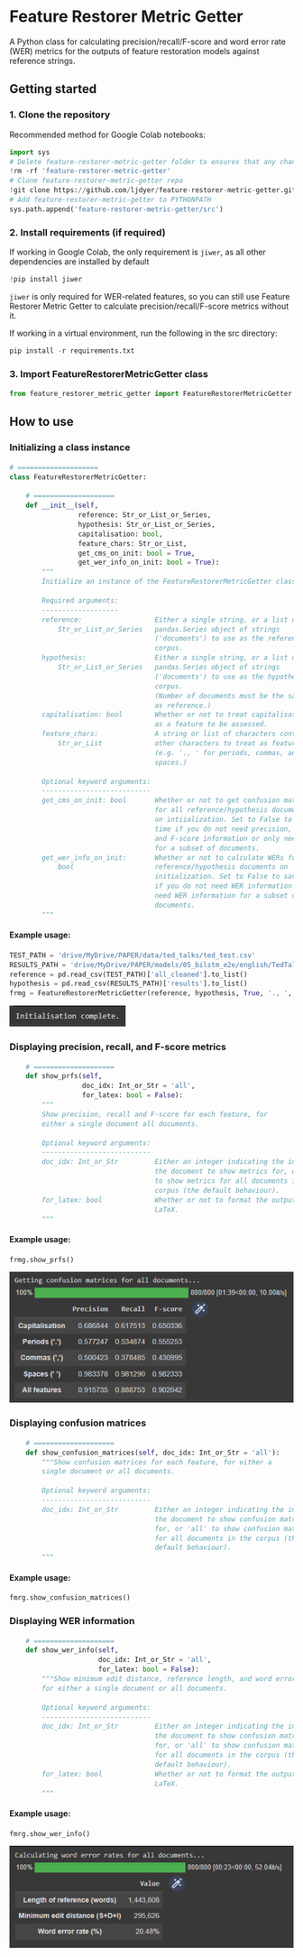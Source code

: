 # Feature Restorer Metric Getter

A Python class for calculating precision/recall/F-score and word error rate (WER) metrics for the outputs of feature restoration models against reference strings.

## Getting started

### 1. Clone the repository

Recommended method for Google Colab notebooks:

```python
import sys
# Delete feature-restorer-metric-getter folder to ensures that any changes to the repo are reflected
!rm -rf 'feature-restorer-metric-getter'
# Clone feature-restorer-metric-getter repo
!git clone https://github.com/ljdyer/feature-restorer-metric-getter.git
# Add feature-restorer-metric-getter to PYTHONPATH
sys.path.append('feature-restorer-metric-getter/src')
```

### 2. Install requirements (if required)

If working in Google Colab, the only requirement is `jiwer`, as all other dependencies are installed by default

```python
!pip install jiwer
```

`jiwer` is only required for WER-related features, so you can still use Feature Restorer Metric Getter to calculate precision/recall/F-score metrics without it.

If working in a virtual environment, run the following in the src directory:

```python
pip install -r requirements.txt
```

### 3. Import FeatureRestorerMetricGetter class

```python
from feature_restorer_metric_getter import FeatureRestorerMetricGetter
```

## How to use

### Initializing a class instance

```python
# ====================
class FeatureRestorerMetricGetter:

    # ====================
    def __init__(self,
                 reference: Str_or_List_or_Series,
                 hypothesis: Str_or_List_or_Series,
                 capitalisation: bool,
                 feature_chars: Str_or_List,
                 get_cms_on_init: bool = True,
                 get_wer_info_on_init: bool = True):
        """
        Initialize an instance of the FeatureRestorerMetricGetter class

        Required arguments:
        -------------------
        reference:                  Either a single string, or a list or
            Str_or_List_or_Series   pandas.Series object of strings
                                    ('documents') to use as the reference
                                    corpus.
        hypothesis:                 Either a single string, or a list or
            Str_or_List_or_Series   pandas.Series object of strings
                                    ('documents') to use as the hypothesis
                                    corpus.
                                    (Number of documents must be the same
                                    as reference.)
        capitalisation: bool        Whether or not to treat capitalisation
                                    as a feature to be assessed.
        feature_chars:              A string or list of characters containing
            Str_or_List             other characters to treat as features
                                    (e.g. '., ' for periods, commas, and
                                    spaces.) 

        Optional keyword arguments:
        ---------------------------
        get_cms_on_init: bool       Whether or not to get confusion matrices
                                    for all reference/hypothesis documents
                                    on intiialization. Set to False to save
                                    time if you do not need precision, recall,
                                    and F-score information or only need it
                                    for a subset of documents.
        get_wer_info_on_init:       Whether or not to calculate WERs for all
            bool                    reference/hypothesis documents on
                                    initialization. Set to False to save time
                                    if you do not need WER information or only
                                    need WER information for a subset of
                                    documents.
        """
```

#### Example usage:

```python
TEST_PATH = 'drive/MyDrive/PAPER/data/ted_talks/ted_test.csv'
RESULTS_PATH = 'drive/MyDrive/PAPER/models/05_bilstm_e2e/english/TedTalks/results.csv'
reference = pd.read_csv(TEST_PATH)['all_cleaned'].to_list()
hypothesis = pd.read_csv(RESULTS_PATH)['results'].to_list()
frmg = FeatureRestorerMetricGetter(reference, hypothesis, True, '., ', False, False)
```

<img src="readme-img/init.PNG"></img>

### Displaying precision, recall, and F-score metrics

```python
    # ====================
    def show_prfs(self,
                  doc_idx: Int_or_Str = 'all',
                  for_latex: bool = False):
        """
        Show precision, recall and F-score for each feature, for
        either a single document all documents.

        Optional keyword arguments:
        ---------------------------
        doc_idx: Int_or_Str         Either an integer indicating the index of
                                    the document to show metrics for, or 'all'
                                    to show metrics for all documents in the
                                    corpus (the default behaviour).
        for_latex: bool             Whether or not to format the output for
                                    LaTeX.
        """
```

#### Example usage:

```python
frmg.show_prfs()
```

<img src="readme-img/show_prfs.PNG"></img>

### Displaying confusion matrices

```python
    # ====================
    def show_confusion_matrices(self, doc_idx: Int_or_Str = 'all'):
        """Show confusion matrices for each feature, for either a
        single document or all documents.

        Optional keyword arguments:
        ---------------------------
        doc_idx: Int_or_Str         Either an integer indicating the index of
                                    the document to show confusion matrices
                                    for, or 'all' to show confusion matrices
                                    for all documents in the corpus (the
                                    default behaviour).
        """
```

#### Example usage:

```python
fmrg.show_confusion_matrices()
```

### Displaying WER information

```python
    # ====================
    def show_wer_info(self,
                      doc_idx: Int_or_Str = 'all',
                      for_latex: bool = False):
        """Show minimum edit distance, reference length, and word error rate
        for either a single document or all documents.

        Optional keyword arguments:
        ---------------------------
        doc_idx: Int_or_Str         Either an integer indicating the index of
                                    the document to show confusion matrices
                                    for, or 'all' to show confusion matrices
                                    for all documents in the corpus (the
                                    default behaviour).
        for_latex: bool             Whether or not to format the output for
                                    LaTeX.
        """
```

#### Example usage:

```python
fmrg.show_wer_info()
```

<img src="readme-img/show_wer.PNG"></img>
